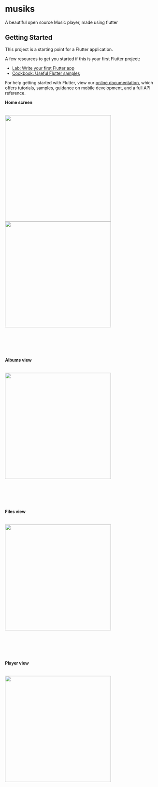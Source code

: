 # musiks

A beautiful open source Music player, made using flutter

## Getting Started

This project is a starting point for a Flutter application.

A few resources to get you started if this is your first Flutter project:

- [Lab: Write your first Flutter app](https://flutter.io/docs/get-started/codelab)
- [Cookbook: Useful Flutter samples](https://flutter.io/docs/cookbook)

For help getting started with Flutter, view our 
[online documentation](https://flutter.io/docs), which offers tutorials, 
samples, guidance on mobile development, and a full API reference.


**Home screen**
<br/><br/><br/>
<img src="https://github.com/procodingtools/musiks/blob/master/screenshots/Screenshot_20200309-003740.png" width="350"/> <img src="https://github.com/procodingtools/musiks/blob/master/screenshots/Screenshot_20200309-003800.png" width="350"/>

<br/><br/><br/><br/><br/>
**Albums view**
<br/><br/><br/>
<img src="https://github.com/procodingtools/musiks/blob/master/screenshots/Screenshot_20200309-003751.png" width="350"/>

<br/><br/><br/><br/><br/>
**Files view**
<br/><br/><br/>
<img src="https://github.com/procodingtools/musiks/blob/master/screenshots/Screenshot_20200309-003812.png" width="350"/>

<br/><br/><br/><br/><br/>
**Player view**
<br/><br/><br/>
<img src="https://github.com/procodingtools/musiks/blob/master/screenshots/Screenshot_20200309-003824.png" width="350"/>
